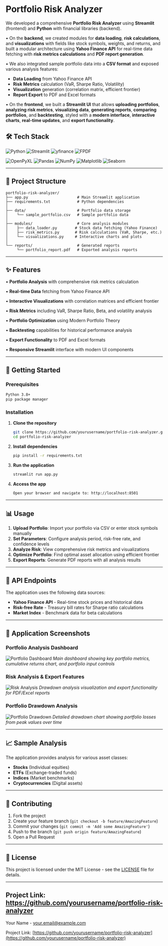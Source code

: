 # Portfolio Risk Analyzer

We developed a comprehensive **Portfolio Risk Analyzer** using **Streamlit** (frontend) and **Python** with financial libraries (backend).

• On the **backend**, we created modules for **data loading**, **risk calculations**, and **visualizations** with fields like stock symbols, weights, and returns, and built a modular architecture using **Yahoo Finance API** for real-time data fetching with **risk metrics calculations** and **PDF report generation**.

• We also integrated sample portfolio data into a **CSV format** and exposed various analysis features:
  - **Data Loading** from Yahoo Finance API
  - **Risk Metrics** calculation (VaR, Sharpe Ratio, Volatility)
  - **Visualization** generation (correlation matrix, efficient frontier)
  - **Report Export** to PDF and Excel formats

• On the **frontend**, we built a **Streamlit UI** that allows **uploading portfolios**, **analyzing risk metrics**, **visualizing data**, **generating reports**, **comparing portfolios**, and **backtesting**, styled with a **modern interface**, **interactive charts**, **real-time updates**, and **export functionality**.

## 🛠️ Tech Stack

![Python](https://img.shields.io/badge/python-3776AB?style=for-the-badge&logo=python&logoColor=white)
![Streamlit](https://img.shields.io/badge/Streamlit-FF4B4B?style=for-the-badge&logo=Streamlit&logoColor=white)
![yfinance](https://img.shields.io/badge/Yahoo_Finance-6001D2?style=for-the-badge&logo=yahoo&logoColor=white)
![FPDF](https://img.shields.io/badge/FPDF-DC382D?style=for-the-badge&logo=adobe-acrobat-reader&logoColor=white)

![OpenPyXL](https://img.shields.io/badge/OpenPyXL-217346?style=for-the-badge&logo=microsoft-excel&logoColor=white)
![Pandas](https://img.shields.io/badge/pandas-150458?style=for-the-badge&logo=pandas&logoColor=white)
![NumPy](https://img.shields.io/badge/numpy-013243?style=for-the-badge&logo=numpy&logoColor=white)
![Matplotlib](https://img.shields.io/badge/Matplotlib-11557c?style=for-the-badge&logo=python&logoColor=white)
![Seaborn](https://img.shields.io/badge/Seaborn-4C72B0?style=for-the-badge&logo=python&logoColor=white)

---

## 📁 Project Structure

```
portfolio-risk-analyzer/
├── app.py                      # Main Streamlit application
├── requirements.txt            # Python dependencies
│
├── data/                       # Portfolio data storage
│    └── sample_portfolio.csv   # Sample portfolio data
│
├── modules/                    # Core analysis modules
│    ├── data_loader.py        # Stock data fetching (Yahoo Finance)
│    ├── risk_metrics.py       # Risk calculations (VaR, Sharpe, etc.)
│    └── visualizations.py     # Interactive charts and plots
│
└── reports/                    # Generated reports
     └── portfolio_report.pdf   # Exported analysis reports
```

---

## ✨ Features

• **Portfolio Analysis** with comprehensive risk metrics calculation

• **Real-time Data** fetching from Yahoo Finance API

• **Interactive Visualizations** with correlation matrices and efficient frontier

• **Risk Metrics** including VaR, Sharpe Ratio, Beta, and volatility analysis

• **Portfolio Optimization** using Modern Portfolio Theory

• **Backtesting** capabilities for historical performance analysis

• **Export Functionality** to PDF and Excel formats

• **Responsive Streamlit** interface with modern UI components

---

## 🚀 Getting Started

### Prerequisites
```bash
Python 3.8+
pip package manager
```

### Installation

1. **Clone the repository**
   ```bash
   git clone https://github.com/yourusername/portfolio-risk-analyzer.git
   cd portfolio-risk-analyzer
   ```

2. **Install dependencies**
   ```bash
   pip install -r requirements.txt
   ```

3. **Run the application**
   ```bash
   streamlit run app.py
   ```

4. **Access the app**
   ```
   Open your browser and navigate to: http://localhost:8501
   ```

---

## 📊 Usage

1. **Upload Portfolio**: Import your portfolio via CSV or enter stock symbols manually
2. **Set Parameters**: Configure analysis period, risk-free rate, and confidence levels
3. **Analyze Risk**: View comprehensive risk metrics and visualizations
4. **Optimize Portfolio**: Find optimal asset allocation using efficient frontier
5. **Export Reports**: Generate PDF reports with all analysis results

---

## 🔧 API Endpoints

The application uses the following data sources:

- **Yahoo Finance API** - Real-time stock prices and historical data
- **Risk-free Rate** - Treasury bill rates for Sharpe ratio calculations
- **Market Index** - Benchmark data for beta calculations

---

## 📸 Application Screenshots

### Portfolio Analysis Dashboard
![Portfolio Dashboard](https://github.com/yourusername/portfolio-risk-analyzer/blob/main/images/portfolio_dashboard.png)
*Main dashboard showing key portfolio metrics, cumulative returns chart, and portfolio input controls*

### Risk Analysis & Export Features
![Risk Analysis](https://github.com/yourusername/portfolio-risk-analyzer/blob/main/images/export_buttons.png)
*Drawdown analysis visualization and export functionality for PDF/Excel reports*

### Portfolio Drawdown Analysis
![Portfolio Drawdown](https://github.com/yourusername/portfolio-risk-analyzer/blob/main/images/drawdown_analysis.png)
*Detailed drawdown chart showing portfolio losses from peak values over time*

---

## 📈 Sample Analysis

The application provides analysis for various asset classes:
- **Stocks** (Individual equities)
- **ETFs** (Exchange-traded funds)
- **Indices** (Market benchmarks)
- **Cryptocurrencies** (Digital assets)

---

## 🤝 Contributing

1. Fork the project
2. Create your feature branch (`git checkout -b feature/AmazingFeature`)
3. Commit your changes (`git commit -m 'Add some AmazingFeature'`)
4. Push to the branch (`git push origin feature/AmazingFeature`)
5. Open a Pull Request

---

## 📄 License

This project is licensed under the MIT License - see the [LICENSE](LICENSE) file for details.

---

## Project Link: https://github.com/yourusername/portfolio-risk-analyzer

Your Name - [your.email@example.com](mailto:your.email@example.com)

Project Link: [https://github.com/yourusername/portfolio-risk-analyzer](https://github.com/yourusername/portfolio-risk-analyzer)
